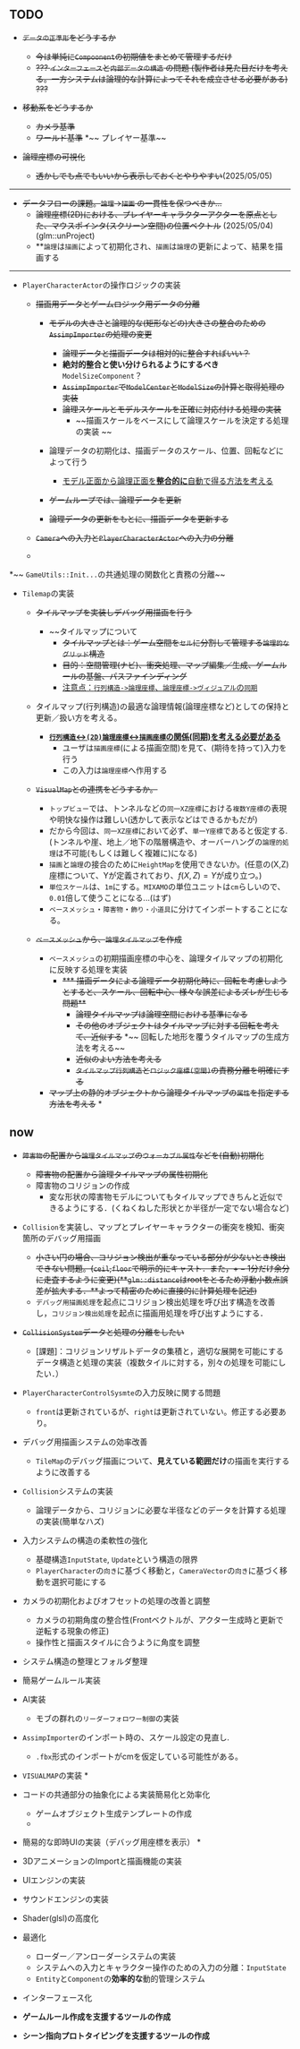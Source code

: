 ## **TODO**

* ~~`データの正準形`をどうするか~~
    * ~~今は単純に`Compoonent`の初期値をまとめて管理するだけ~~
     * ~~??? `インターフェース`と`内部データの構造` の問題 (製作者は見た目だけを考える。一方システムは論理的な計算によってそれを成立させる必要がある) ???~~

* ~~移動系をどうするか~~
    * ~~カメラ基準~~
    * ~~ワールド基準~~
    *~~ プレイヤー基準~~

* ~~論理座標の可視化~~
    * ~~透かしでも点でもいいから表示しておくとやりやすい~~(2025/05/05)


---

* ~~データフローの課題。`論理`->`描画` の一貫性を保つべきか...~~
    * ~~論理座標(2D)における、プレイヤーキャラクターアクターを原点とした、マウスポインタ(スクリーン空間)の位置ベクトル~~ (2025/05/04) (glm::unProject)
    * **`論理`は`描画`によって初期化され、`描画`は`論理`の更新によって、結果を描画する
---

*  `PlayerCharacterActor`の操作ロジックの実装
    * ~~描画用データとゲームロジック用データの分離~~
        * ~~モデルの大きさと論理的な(矩形などの)大きさの整合のための`AssimpImporter`の処理の変更~~
            * ~~論理データと描画データは相対的に整合すればいい？~~
            * **絶対的整合と使い分けられるようにするべき**`ModelSizeComponent`？
            * ~~`AssimpImporter`で`ModelCenter`と`ModelSize`の計算と取得処理の実装~~
            * ~~論理スケールとモデルスケールを正確に対応付ける処理の実装~~
                * ~~描画スケールをベースにして論理スケールを決定する処理の実装 ~~
                
        * 論理データの初期化は、描画データのスケール、位置、回転などによって行う
            * <u> モデル正面から論理正面を**整合的に**自動で得る方法を考える</u>
        * ~~ゲームループでは、論理データを更新~~
        * ~~論理データの更新をもとに、描画データを更新する~~

    * ~~`Camera`への入力と`PlayerCharacterActor`への入力の分離~~
    * 



*~~ `GameUtils::Init...`の共通処理の関数化と責務の分離~~

* `Tilemap`の実装
    * ~~タイルマップを実装しデバッグ用描画を行う~~
        * ~~タイルマップについて
            * ~~タイルマップとは：ゲーム空間を`セル`に分割して管理する`論理的なグリッド`構造~~
            * ~~目的：空間管理(ナビ)、衝突処理、マップ編集／生成、ゲームルールの基盤、パスファインディング~~
            * <u>注意点：`行列構造->論理座標`、`論理座標->ヴィジュアル`の`同期`</u>
    
    * タイルマップ(行列構造)の最適な論理情報(論理座標など)としての保持と更新／扱い方を考える。
        * **<u> `行列構造`<->`(2D)論理座標`<->`描画座標`の関係(同期)を考える必要がある**</u>
            * ユーザは`描画座標`(による描画空間)を見て、(期待を持って)入力を行う
            * この入力は`論理座標`へ作用する

    * ~~`VisualMap`との連携をどうするか。~~
        * `トップビュー`では、トンネルなどの`同一XZ座標`における`複数Y座標`の表現や明快な操作は難しい(透かして表示などはできるかもだが)
        * だから今回は、`同一XZ座標`において必ず、`単一Y座標`であると仮定する.(トンネルや崖、地上／地下の階層構造や、オーバーハングの`論理的処理`は不可能(もしくは難しく複雑に)になる)
        * `描画`と`論理`の接合のために`HeightMap`を使用できないか。(任意の(X,Z)座標について、Yが定義されており、$f(X, Z) = Y$が成り立つ。)
        * `単位スケール`は、`1m`にする。`MIXAMO`の単位ユニットは`cm`らしいので、`0.01`倍して使うことになる...(はず)
        * `ベースメッシュ`・`障害物`・`飾り・小道具`に分けてインポートすることになる。
    * ~~`ベースメッシュ`から、`論理タイルマップ`を作成~~
        * `ベースメッシュ`の初期描画座標の中心を、論理タイルマップの初期化に反映する処理を実装
            * ~~*** 描画データによる論理データ初期化時に、回転を考慮しようとすると、スケール、回転中心、様々な誤差によるズレが生じる問題**~~
                * ~~論理タイルマップは論理空間における基準になる~~
                * ~~その他のオブジェクトはタイルマップに対する回転を考えて、近似する~~
                *~~ 回転した地形を覆うタイルマップの生成方法を考える~~
                * ~~近似のよい方法を考える~~
                * ~~`タイルマップ行列構造`と`ロジック座標(空間)`の責務分離を明確にする~~
        * ~~マップ上の静的オブジェクトから論理タイルマップの`属性`を指定する方法を考える~~
            * 

## now 

* ~~`障害物`の配置から`論理タイルマップ`の`ウォーカブル属性`などを(自動)初期化~~
    * ~~障害物の配置から論理タイルマップの属性初期化~~
    * 障害物のコリジョンの作成
        * 変な形状の障害物モデルについてもタイルマップできちんと近似できるようにする．(くねくねした形状とか半径が一定でない場合など)
    
* `Collision`を実装し、マップとプレイヤーキャラクターの衝突を検知、衝突箇所のデバッグ用描画
    * ~~小さい円の場合、コリジョン検出が重なっている部分が少ないとき検出できない問題。(`ceil`,`floor`で明示的にキャスト．また，$+-1$分だけ余分に走査するように変更)(**`glm::distance`はrootをとるため浮動小数点誤差が拡大する．**よって精密のために直接的に計算処理を記述)~~
    * `デバッグ用描画処理`を起点にコリジョン検出処理を呼び出す構造を改善し，`コリジョン検出処理`を起点に描画用処理を呼び出すようにする．




* ~~`CollisionSystem`データと処理の分離をしたい~~
    * [課題]：コリジョンリザルトデータの集積と，適切な展開を可能にするデータ構造と処理の実装（複数タイルに対する，別々の処理を可能にしたい．）

* `PlayerCharacterControlSysmte`の入力反映に関する問題
    * `front`は更新されているが、`right`は更新されていない。修正する必要あり。

* デバッグ用描画システムの効率改善
    * `TileMap`のデバッグ描画について、**見えている範囲だけ**の描画を実行するように改善する

* `Collision`システムの実装
    * 論理データから、コリジョンに必要な半径などのデータを計算する処理の実装(簡単なハズ)



* 入力システムの構造の柔軟性の強化
    * 基礎構造`InputState`, `Update`という構造の限界
    * `PlayerCharacter`の`向き`に基づく移動と，`CameraVector`の`向き`に基づく移動を選択可能にする

* カメラの初期化およびオフセットの処理の改善と調整
    * カメラの初期角度の整合性(Frontベクトルが、アクター生成時と更新で逆転する現象の修正)
    * 操作性と描画スタイルに合うように角度を調整

* システム構造の整理とフォルダ整理

* 簡易ゲームルール実装

* AI実装
    * モブの群れの`リーダーフォロワー制御`の実装


* `AssimpImporter`のインポート時の、スケール設定の見直し.
    * `.fbx`形式のインポートがcmを仮定している可能性がある。

* `VISUALMAP`の実装
    * 

* コードの共通部分の抽象化による実装簡易化と効率化
    * ゲームオブジェクト生成テンプレートの作成
    * 


* 簡易的な即時UIの実装（デバッグ用座標を表示）
    * 


* 3DアニメーションのImportと描画機能の実装


* UIエンジンの実装


* サウンドエンジンの実装





* Shader(glsl)の高度化


* 最適化
    * ローダー／アンローダーシステムの実装
    * システムへの入力とキャラクター操作のための入力の分離：`InputState`
    * `Entity`と`Component`の**効率的な**動的管理システム



* インターフェース化




* **ゲームルール作成を支援するツールの作成**

* **シーン指向プロトタイピングを支援するツールの作成**
